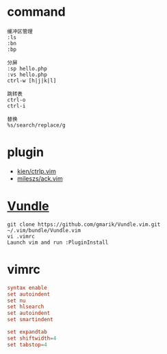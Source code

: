 # command
```shell
缓冲区管理
:ls
:bn
:bp

分屏
:sp hello.php
:vs hello.php
ctrl-w [h|j|k|l]

跳转表
ctrl-o
ctrl-i

替换
%s/search/replace/g
```

# plugin
- [kien/ctrlp.vim](https://github.com/kien/ctrlp.vim)
- [mileszs/ack.vim](https://github.com/mileszs/ack.vim)

# [Vundle](https://github.com/gmarik/Vundle.vim)
```shell
git clone https://github.com/gmarik/Vundle.vim.git ~/.vim/bundle/Vundle.vim
vi .vimrc
Launch vim and run :PluginInstall
```

# vimrc
```conf
syntax enable
set autoindent
set nu
set hlsearch
set autoindent
set smartindent

set expandtab
set shiftwidth=4
set tabstop=4
```
